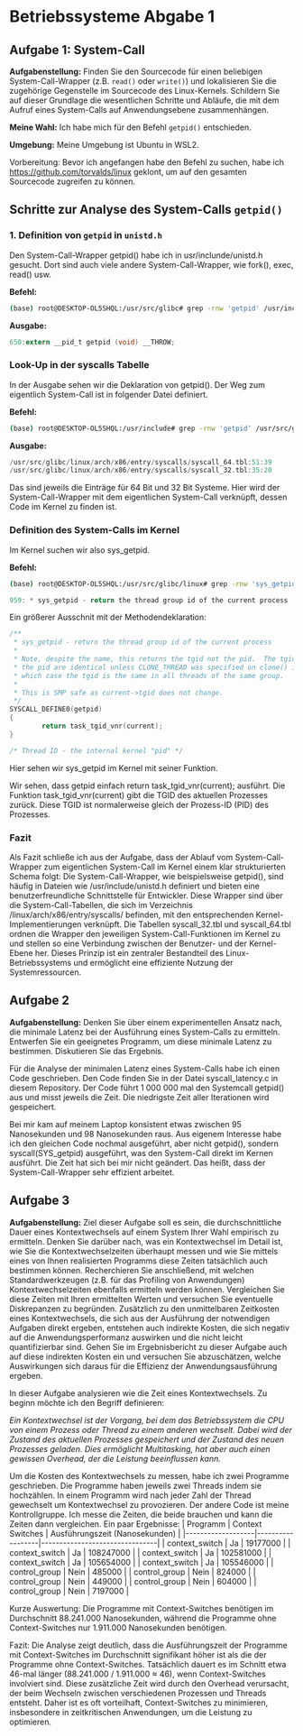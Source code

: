 # Betriebssysteme Abgabe 1

## Aufgabe 1: System-Call 

**Aufgabenstellung:**
Finden Sie den Sourcecode für einen beliebigen System-Call-Wrapper (z.B. `read()` oder `write()`) und lokalisieren Sie die zugehörige Gegenstelle im Sourcecode des Linux-Kernels. Schildern Sie auf dieser Grundlage die wesentlichen Schritte und Abläufe, die mit dem Aufruf eines System-Calls auf Anwendungsebene zusammenhängen.

**Meine Wahl:**
Ich habe mich für den Befehl `getpid()` entschieden. 

**Umgebung:**
Meine Umgebung ist Ubuntu in WSL2.

Vorbereitung:
Bevor ich angefangen habe den Befehl zu suchen, habe ich https://github.com/torvalds/linux geklont, um auf den gesamten Sourcecode zugreifen zu können.

## Schritte zur Analyse des System-Calls `getpid()`

### 1. Definition von `getpid` in `unistd.h`

Den System-Call-Wrapper getpid() habe ich in usr/inclunde/unistd.h gesucht. Dort sind auch viele andere System-Call-Wrapper, wie fork(), exec, read() usw.

**Befehl:**
```bash
(base) root@DESKTOP-OL5SHQL:/usr/src/glibc# grep -rnw 'getpid' /usr/include/unistd.h
```
**Ausgabe:**
```c
650:extern __pid_t getpid (void) __THROW;
```
### Look-Up in der syscalls Tabelle

In der Ausgabe sehen wir die Deklaration von getpid(). Der Weg zum eigentlich System-Call ist in folgender Datei definiert.

**Befehl:**
```bash
(base) root@DESKTOP-OL5SHQL:/usr/include# grep -rnw 'getpid' /usr/src/glibc/linux/arch/x86/entry/syscalls/
```

**Ausgabe:**
```c
/usr/src/glibc/linux/arch/x86/entry/syscalls/syscall_64.tbl:51:39       common  getpid                  sys_getpid
/usr/src/glibc/linux/arch/x86/entry/syscalls/syscall_32.tbl:35:20       i386    getpid                  sys_getpid
```
Das sind jeweils die Einträge für 64 Bit und 32 Bit Systeme. Hier wird der System-Call-Wrapper mit dem eigentlichen System-Call verknüpft, dessen Code im Kernel zu finden ist.

### Definition des System-Calls im Kernel
Im Kernel suchen wir also sys_getpid.

**Befehl:**
```bash
(base) root@DESKTOP-OL5SHQL:/usr/src/glibc/linux# grep -rnw 'sys_getpid' kernel/sys.c
```

```c
959: * sys_getpid - return the thread group id of the current process
```

Ein größerer Ausschnit mit der Methodendeklaration:

```c
/**
 * sys_getpid - return the thread group id of the current process
 *
 * Note, despite the name, this returns the tgid not the pid.  The tgid and
 * the pid are identical unless CLONE_THREAD was specified on clone() in
 * which case the tgid is the same in all threads of the same group.
 *
 * This is SMP safe as current->tgid does not change.
 */
SYSCALL_DEFINE0(getpid)
{
        return task_tgid_vnr(current);
}

/* Thread ID - the internal kernel "pid" */
```

Hier sehen wir sys_getpid im Kernel mit seiner Funktion.

Wir sehen, dass getpid einfach return task_tgid_vnr(current); ausführt. Die Funktion task_tgid_vnr(current) gibt die TGID des aktuellen Prozesses zurück. Diese TGID ist normalerweise gleich der Prozess-ID (PID) des Prozesses.


### Fazit

Als Fazit schließe ich aus der Aufgabe, dass der Ablauf vom System-Call-Wrapper zum eigentlichen System-Call im Kernel einem klar strukturierten Schema folgt: 
Die System-Call-Wrapper, wie beispielsweise getpid(), sind häufig in Dateien wie /usr/include/unistd.h definiert und bieten eine benutzerfreundliche Schnittstelle für Entwickler. 
Diese Wrapper sind über die System-Call-Tabellen, die sich im Verzeichnis /linux/arch/x86/entry/syscalls/ befinden, mit den entsprechenden Kernel-Implementierungen verknüpft. 
Die Tabellen syscall_32.tbl und syscall_64.tbl ordnen die Wrapper den jeweiligen System-Call-Funktionen im Kernel zu und stellen so eine Verbindung zwischen der Benutzer- und der Kernel-Ebene her. 
Dieses Prinzip ist ein zentraler Bestandteil des Linux-Betriebssystems und ermöglicht eine effiziente Nutzung der Systemressourcen.

## Aufgabe 2
**Aufgabenstellung:**
Denken Sie über einem experimentellen Ansatz nach, die minimale Latenz bei der Ausführung eines System-Calls zu ermitteln. 
Entwerfen Sie ein geeignetes Programm, um diese minimale Latenz zu bestimmen. Diskutieren Sie das Ergebnis. 

Für die Analyse der minimalen Latenz eines System-Calls habe ich einen Code geschrieben. Den Code finden Sie in der Datei syscall_latency.c in diesem Repository.
Der Code führt 1 000 000 mal den Systemcall getpid() aus und misst jeweils die Zeit. Die niedrigste Zeit aller Iterationen wird gespeichert. 

Bei mir kam auf meinem Laptop konsistent etwas zwischen 95 Nanosekunden und 98 Nanosekunden raus. 
Aus eigenem Interesse habe ich den gleichen Code nochmal ausgeführt, aber nicht getpid(), sondern syscall(SYS_getpid) ausgeführt, was den System-Call direkt im Kernen ausführt.
Die Zeit hat sich bei mir nicht geändert. Das heißt, dass der System-Call-Wrapper sehr effizient arbeitet.

## Aufgabe 3
**Aufgabenstellung:**
Ziel dieser Aufgabe soll es sein, die durchschnittliche Dauer eines Kontextwechsels auf einem System Ihrer Wahl empirisch zu 
ermitteln. Denken Sie darüber nach, was ein Kontextwechsel im Detail ist, wie Sie die Kontextwechselzeiten überhaupt messen 
und wie Sie mittels eines von Ihnen realisierten Programms diese Zeiten tatsächlich auch bestimmen können. Recherchieren Sie 
anschließend, mit welchen Standardwerkzeugen (z.B. für das Profiling von Anwendungen) Kontextwechselzeiten ebenfalls 
ermitteln werden können. Vergleichen Sie diese Zeiten mit Ihren ermittelten Werten und versuchen Sie eventuelle Diskrepanzen 
zu begründen. Zusätzlich zu den unmittelbaren Zeitkosten eines Kontextwechsels, die sich aus der Ausführung der notwendigen 
Aufgaben direkt ergeben, entstehen auch indirekte Kosten, die sich negativ auf die Anwendungsperformanz auswirken und die 
nicht leicht quantifizierbar sind. Gehen Sie im Ergebnisbericht zu dieser Aufgabe auch auf diese indirekten Kosten ein und 
versuchen Sie abzuschätzen, welche Auswirkungen sich daraus für die Effizienz der Anwendungsausführung ergeben. 

In dieser Aufgabe analysieren wie die Zeit eines Kontextwechsels. Zu beginn möchte ich den Begriff definieren:

*Ein Kontextwechsel ist der Vorgang, bei dem das Betriebssystem die CPU von einem Prozess oder Thread zu einem anderen wechselt. Dabei wird der Zustand des aktuellen Prozesses gespeichert und der Zustand des neuen Prozesses geladen. Dies ermöglicht Multitasking, hat aber auch einen gewissen Overhead, der die Leistung beeinflussen kann.*

Um die Kosten des Kontextwechsels zu messen, habe ich zwei Programme geschrieben. Die Programme haben jeweils zwei Threads indem sie hochzählen. In einem Programm wird nach jeder Zahl der Thread gewechselt um Kontextwechsel zu provozieren. Der andere Code ist meine Kontrollgruppe. Ich messe die Zeiten, die beide brauchen und kann die Zeiten dann vergleichen.
Ein paar Ergebnisse:
| Programm          | Context Switches | Ausführungszeit (Nanosekunden) |
|-------------------|------------------|--------------------------------|
| context_switch    | Ja               | 19177000                       |
| context_switch    | Ja               | 108247000                      |
| context_switch    | Ja               | 102581000                      |
| context_switch    | Ja               | 105654000                      |
| context_switch    | Ja               | 105546000                      |
| control_group     | Nein             | 485000                         |
| control_group     | Nein             | 824000                         |
| control_group     | Nein             | 449000                         |
| control_group     | Nein             | 604000                         |
| control_group     | Nein             | 7197000                        |

Kurze Auswertung:
Die Programme mit Context-Switches benötigen im Durchschnitt 88.241.000 Nanosekunden, während die Programme ohne Context-Switches nur 1.911.000 Nanosekunden benötigen.

Fazit:
Die Analyse zeigt deutlich, dass die Ausführungszeit der Programme mit Context-Switches im Durchschnitt signifikant höher ist als die der Programme ohne Context-Switches. Tatsächlich dauert es im Schnitt etwa 46-mal länger (88.241.000 / 1.911.000 ≈ 46), wenn Context-Switches involviert sind. Diese zusätzliche Zeit wird durch den Overhead verursacht, der beim Wechseln zwischen verschiedenen Prozessen und Threads entsteht. Daher ist es oft vorteilhaft, Context-Switches zu minimieren, insbesondere in zeitkritischen Anwendungen, um die Leistung zu optimieren.


